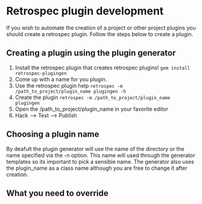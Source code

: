 # Retrospec plugin development

If you wish to automate the creation of a project or other project plugins you should
create a retrospec plugin. Follow the steps below to create a plugin.

## Creating a plugin using the plugin generator
1. Install the retrospec plugin that creates retrospec plugins!  `gem install retrospec-plugingen`
2. Come up with a name for you plugin.
3. Use the retrospec plugin help `retrospec -m /path_to_project/plugin_name plugingen -h`
4. Create the plugin `retrospec -m /path_to_project/plugin_name plugingen`
5. Open the /path_to_project/plugin_name in your favorite editor
6. Hack --> Test --> Publish

## Choosing a plugin name
By deafult the plugin generator will use the name of the directory or the name specified via the -n option.  This name
will used through the generator templates so its important to pick a sensible name.  The generator also uses the plugin_name
as a class name although you are free to change it after creation. 

## What you need to override
